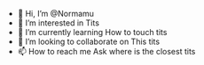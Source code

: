 - 👋 Hi, I’m @Normamu
- 👀 I’m interested in Tits
- 🌱 I’m currently learning How to touch tits
- 💞️ I’m looking to collaborate on This tits
- 📫 How to reach me Ask where is the closest tits

<!---
Normamu/Normamu is a ✨ special ✨ repository because its `README.md` (this file) appears on your GitHub profile.
You can click the Preview link to take a look at your changes.
--->
